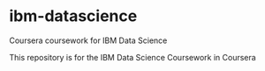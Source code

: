 # ibm-datascience
Coursera coursework for IBM Data Science

This repository is for the IBM Data Science Coursework in Coursera
